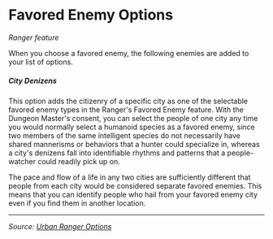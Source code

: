 # Favored Enemy Options

_Ranger feature_

When you choose a favored enemy, the following enemies are added to your list of options.

##### City Denizens

This option adds the citizenry of a specific city as one of the selectable favored enemy types in the Ranger's Favored Enemy feature. With the Dungeon Master's consent, you can select the people of one city any time you would normally select a humanoid species as a favored enemy, since two members of the same intelligent species do not necessarily have shared mannerisms or behaviors that a hunter could specialize in, whereas a city's denizens fall into identifiable rhythms and patterns that a people-watcher could readily pick up on.

The pace and flow of a life in any two cities are sufficiently different that people from each city would be considered separate favored enemies. This means that you can identify people who hail from your favored enemy city even if you find them in another location.

---

_Source: [Urban Ranger Options](https://github.com/mpanighetti/dnd5e-urban-ranger-options)_
